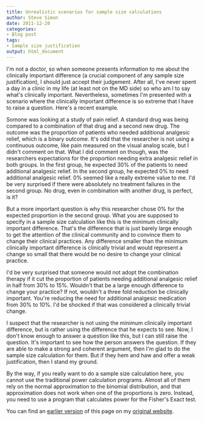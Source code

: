 ```yaml
---
title: Unrealistic scenarios for sample size calculations
author: Steve Simon
date: 2011-12-20
categories:
- Blog post
tags:
- Sample size justification
output: html_document
---
```


I'm not a doctor, so when someone presents information to me about the clinically important difference (a crucial component of any sample size justification), I should just accept their judgement. After all, I've never spent a day in a clinic in my life (at least not on the MD side) so who am I to say what's clinically important. Nevertheless, sometimes I'm presented with a scenario where the clinically important difference is so extreme that I have to raise a question. Here's a recent example.

<!---More--->

Somone was looking at a study of pain relief. A standard drug was being compared to a combination of that drug and a second new drug. The outcome was the proportion of patients who needed additional analgesic relief, which is a binary outcome. It's odd that the researcher is not using a continuous outcome, like pain measured on the visual analog scale, but I didn't comment on that. What I did comment on though, was the researchers expectations for the proportion needing extra analgesic relief in both groups. In the first group, he expected 30% of the patients to need additional analgesic relief. In the second group, he expected 0% to need additional analgesic relief. 0% seemed like a really extreme value to me. I'd be very surprised if there were absolutely no treatment failures in the second group. No drug, even in combination with another drug, is perfect, is it?

But a more important question is why this researcher chose 0% for the expected proportion in the second group. What you are supposed to specify in a sample size calculation like this is the minimum clinically important difference. That's the difference that is just barely large enough to get the attention of the clinical community and to convince them to change their clinical practices. Any difference smaller than the minimum clinically important difference is clinically trivial and would represent a change so small that there would be no desire to change your clinical practice.

I'd be very surprised that someone would not adopt the combination therapy if it cut the proportion of patients needing additional analgesic relief in half from 30% to 15%. Wouldn't that be a large enough difference to change your practice? If not, wouldn't a three fold reduction be clinically important. You're reducing the need for additional analgesic medication from 30% to 10%. I'd be shocked if that was considered a clinically trivial change.

I suspect that the researcher is not using the minimum clinically important difference, but is rather using the difference that he expects to see. Now, I don't know enough to answer a question like this, but I can still raise the question. It's important to see how the person answers the question. If they are able to make a strong and coherent argument, then I'm glad to do the sample size calculation for them. But if they hem and haw and offer a weak justification, then I stand my ground.

By the way, if you really want to do a sample size calculation here, you cannot use the traditional power calculation programs. Almost all of them rely on the normal approximation to the binomial distribution, and that approximation does not work when one of the proportions is zero. Instead, you need to use a program that calculates power for the Fisher's Exact test.

You can find an [earlier version][sim1] of this page on my [original website][sim2].

[sim1]: http://www.pmean.com/11/unrealistic.html
[sim2]: http://www.pmean.com/original_site.html 
